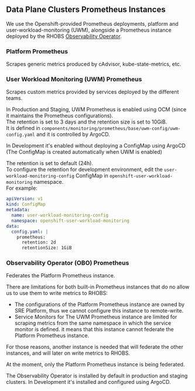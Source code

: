 ## Data Plane Clusters Prometheus Instances
We use the Openshift-provided Prometheus deployments, platform and
user-workload-monitoring (UWM), alongside a Prometheus instance deployed by the RHOBS
[Observability Operator](https://github.com/rhobs/observability-operator).

### Platform Prometheus
Scrapes generic metrics produced by cAdvisor, kube-state-metrics, etc.

### User Workload Monitoring (UWM) Prometheus
Scrapes custom metrics provided by services deployed by the different teams.

In Production and Staging, UWM Prometheus is enabled using OCM (since it maintains the
Prometheus configurations).  
The retention is set to 3 days and the retention size is set to 10GiB.  
It is defined in `components/monitoring/prometheus/base/uwm-config/uwm-config.yaml`
and it is controlled by ArgoCD.


In Development it's enabled without deploying a ConfigMap using ArgoCD 
(The ConfigMap is created automatically when UWM is enabled)  

The retention is set to default (24h).  
To configure the retention for development environment, edit the 
`user-workload-monitoring-config` ConfigMap in `openshift-user-workload-monitoring` namespace.  
For example:
```yaml
apiVersion: v1
kind: ConfigMap
metadata:
  name: user-workload-monitoring-config
  namespace: openshift-user-workload-monitoring
data: 
  config.yaml: | 
    prometheus: 
      retention: 2d 
      retentionSize: 1GiB
```

### Observability Operator (OBO) Prometheus
Federates the Platform Prometheus instance.

There are limitations for both built-in Prometheus instances that do no allow us to
use them to write metrics to RHOBS:

- The configurations of the Platform Prometheus instance are owned by SRE Platform, thus
we cannot configure this instance to remote-write.
- Service Monitors for The UWM Prometheus instance are limited for scraping metrics
from the same namespace in which the service monitor is defined. it means that this
instance cannot federate the Platform Prometheus instance.

For those reasons, another instance is needed that will federate the other
instances, and will later on write metrics to RHOBS.

At the moment, only the Platform Prometheus instance is being federated.

The Observability Operator is installed by default in production and staging clusters.
In Development it's installed and configured using ArgoCD.
